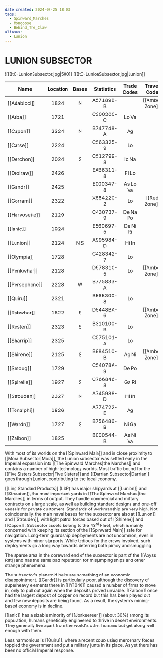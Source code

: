 ```yaml
---
date created: 2024-07-25 18:03
tags:
  - Spinward_Marches
  - Mongoose
  - Behind_The_Claw
aliases:
  - Lunion
---
```

# LUNION SUBSECTOR

![[BtC-LunionSubsector.jpg|500]]
[[BtC-LunionSubsector.jpg|Lunion]]

|Name| Location| Bases| Statistics| Trade Codes| Travel Code| Allegiance| Gas Giants|
|--|:-:|:-:|:-:|:-:|:-:|:-:|:-:|
| [[Adabicci]] | 1824 |  N|  A57189B-B|| [[Amber Zone]] | [[Imperium]] |G |
| [[Arba]] | 1721 |  |C200200-C|  Lo Va | | [[Imperium]] |
| [[Capon]] | 2324 |  N|  B747748-A| Ag | | [[Imperium]] | G |
| [[Carse]] | 2224 |  |C563325-9|  Lo | | [[Imperium]] | G |
| [[Derchon]] | 2024 |  S|  C512799-8| Ic Na | | [[Imperium]] | G |
| [[Drolraw]] | 2426 |  |EAB6311-8|  Fl Lo | | [[Imperium]] | G |
| [[Gandr]] | 2425 |  |E000347-8|  As Lo Va | | [[Imperium]] | G |
| [[Gorram]] | 2322 |  |X554220-2|  Lo| [[Red Zone]] | [[Imperium]] |G |
| [[Harvosette]] | 2129 |  |C430737-9|  De Na Po | | [[Imperium]] |
| [[Ianic]] | 1924 |  |E560697-5|  De Ni Ri | | [[Imperium]] | G |
| [[Lunion]] | 2124 |  N S|  A995984-D| Hi In | | [[Imperium]] |
| [[Olympia]] | 1728 |  |C428342-7|  Lo | | [[Imperium]] |
| [[Penkwhar]] | 2128 |  |D978310-5|  Lo| [[Amber Zone]] | [[Imperium]] ||
| [[Persephone]] | 2228 |  W|  B775833-A| ||[[Imperium]] | G |
| [[Quiru]] | 2321 |  |B565300-8|  Lo | | [[Imperium]] | G |
| [[Rabwhar]] | 1822 |  S|  D5448BA-6|| [[Amber Zone]] | [[Imperium]] |G |
| [[Resten]] | 2323 |  S|  B310100-B| Lo | | [[Imperium]] | G |
| [[Sharrip]] | 2325 |  |C575101-A|  Lo | | [[Imperium]] | G |
| [[Shirene]] | 2125 |  S|  B984510-B| Ag Ni| [[Amber Zone]] | [[Imperium]] |G |
| [[Smoug]] | 1729 |  |C54078A-9|  De Po | | [[Imperium]] | G |
| [[Spirelle]] | 1927 |  S|  C766846-8| Ga Ri | | [[Imperium]] | G |
| [[Strouden]] | 2327 |  N|  A745988-D| Hi In | | [[Imperium]] |
| [[Tenalphi]] | 1826 |  |A774722-E|  Ag | | [[Imperium]] |
| [[Wardn]] | 1727 |  S|  B756486-B| Ni Ga | | [[Imperium]] | G |
| [[Zaibon]] | 1825 |  |B000544-B|  As Ni Va | | [[Imperium]] | G |


With most of its worlds on the [[Spinward Main]] and in close proximity to [[Mora Subsector|Mora]], the Lunion subsector was settled early in the Imperial expansion into [[The Spinward Marches|the Marches]] and contains a number of high-technology worlds.  Most traffic bound for the [[Five Sisters Subsector|Five Sisters]] and [[Darrian Subsector|Darrian]] goes through Lunion, contributing to the local economy.

[[Ling Standard Products]] (LSP) has major shipyards at [[Lunion]] and [[Strouden]], the most important yards in [[The Spinward Marches|the Marches]] in terms of output. They handle commercial and military contracts on a large scale, as well as building standard designs and one-off vessels for private customers. Standards of workmanship are very high. Not coincidentally, the main naval bases for the subsector are also at [[Lunion]] and [[Strouden]], with light patrol forces based out of [[Shirene]] and [[Capon]]. Subsector assets belong to the 43<sup>rd</sup> Fleet, which is mainly concerned with keeping its section of the [[Spinward Main]] safe for navigation. Long-term guardship deployments are not uncommon, even in systems with minor starports. While tedious for the crews involved, such deployments go a long way towards deterring both piracy and smuggling.

The sparse area in the coreward end of the subsector is part of the [[Abyss Rift]] and has the same bad reputation for misjumping ships and other strange phenomena.

The subsector's planetoid belts are something of an economic disappointment. [[Gandr]] is particularly poor, although the discovery of superheavy elements there in [[IY1040]] caused a number of firms to move in, only to pull out again when the deposits proved unviable. [[Zaibon]] once had the largest deposit of copper on record but this has been played out and few new deposits are being found. As a result, the system's mining-based economy is in decline.

[[Ianic]] has a sizable minority of [[Jonkeereen]] (about 30%) among its population, humans genetically engineered to thrive in desert environments. They generally live apart from the world's other humans but get along well enough with them.

Less harmonious is [[Quiru]], where a recent coup using mercenary forces toppled the government and put a military junta in its place. As yet there has been no official Imperial response.
